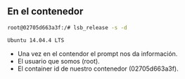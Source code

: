 ##  En el contenedor

```bash
root@02705d663a3f:/# lsb_release -s -d 
```

```bash
Ubuntu 14.04.4 LTS
```
<!-- .element: class="fragment"  -->

- Una vez en el contendor el prompt nos da información. <!-- .element: class="fragment"  -->
- El usuario que somos (root). <!-- .element: class="fragment"  -->
- El container id de nuestro contenedor (02705d663a3f). <!-- .element: class="fragment"  -->

